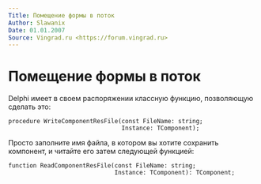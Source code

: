 ```yaml
---
Title: Помещение формы в поток
Author: Slawanix
Date: 01.01.2007
Source: Vingrad.ru <https://forum.vingrad.ru>
---
```



Помещение формы в поток
=======================

Delphi имеет в своем распоряжении классную функцию, позволяющую сделать это:

    procedure WriteComponentResFile(const FileName: string;
                                    Instance: TComponent);

Просто заполните имя файла, в котором вы хотите сохранить компонент, и
читайте его затем следующей функцией:

    function ReadComponentResFile(const FileName: string;
                                  Instance: TComponent): TComponent;

